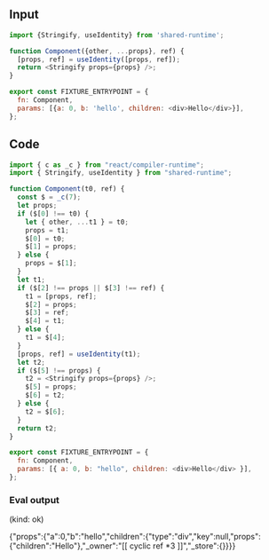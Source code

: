
## Input

```javascript
import {Stringify, useIdentity} from 'shared-runtime';

function Component({other, ...props}, ref) {
  [props, ref] = useIdentity([props, ref]);
  return <Stringify props={props} />;
}

export const FIXTURE_ENTRYPOINT = {
  fn: Component,
  params: [{a: 0, b: 'hello', children: <div>Hello</div>}],
};

```

## Code

```javascript
import { c as _c } from "react/compiler-runtime";
import { Stringify, useIdentity } from "shared-runtime";

function Component(t0, ref) {
  const $ = _c(7);
  let props;
  if ($[0] !== t0) {
    let { other, ...t1 } = t0;
    props = t1;
    $[0] = t0;
    $[1] = props;
  } else {
    props = $[1];
  }
  let t1;
  if ($[2] !== props || $[3] !== ref) {
    t1 = [props, ref];
    $[2] = props;
    $[3] = ref;
    $[4] = t1;
  } else {
    t1 = $[4];
  }
  [props, ref] = useIdentity(t1);
  let t2;
  if ($[5] !== props) {
    t2 = <Stringify props={props} />;
    $[5] = props;
    $[6] = t2;
  } else {
    t2 = $[6];
  }
  return t2;
}

export const FIXTURE_ENTRYPOINT = {
  fn: Component,
  params: [{ a: 0, b: "hello", children: <div>Hello</div> }],
};

```
      
### Eval output
(kind: ok) <div>{"props":{"a":0,"b":"hello","children":{"type":"div","key":null,"props":{"children":"Hello"},"_owner":"[[ cyclic ref *3 ]]","_store":{}}}}</div>